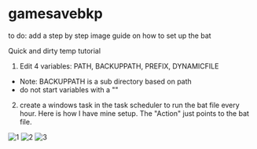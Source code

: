 # gamesavebkp
to do: add a step by step image guide on how to set up the bat

Quick and dirty temp tutorial

1) Edit 4 variables: PATH, BACKUPPATH, PREFIX, DYNAMICFILE
- Note: BACKUPPATH is a sub directory based on path
- do not start variables with a "\"

2) create a windows task in the task scheduler to run the bat file every hour. Here is how I have mine setup. The "Action" just points to the bat file.

![1](https://i.imgur.com/WetyRlR.png)
![2](https://i.imgur.com/PQTbnjy.png)
![3](https://i.imgur.com/F1QVJDu.png)
